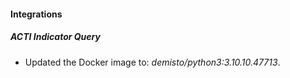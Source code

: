 #### Integrations
##### ACTI Indicator Query
- Updated the Docker image to: *demisto/python3:3.10.10.47713*.
